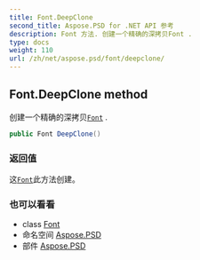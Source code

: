 ```yaml
---
title: Font.DeepClone
second_title: Aspose.PSD for .NET API 参考
description: Font 方法. 创建一个精确的深拷贝Font .
type: docs
weight: 110
url: /zh/net/aspose.psd/font/deepclone/
---
```

## Font.DeepClone method

创建一个精确的深拷贝[`Font`](../) .

```csharp
public Font DeepClone()
```

### 返回值

这[`Font`](../)此方法创建。

### 也可以看看

* class [Font](../)
* 命名空间 [Aspose.PSD](../../font/)
* 部件 [Aspose.PSD](../../../)


